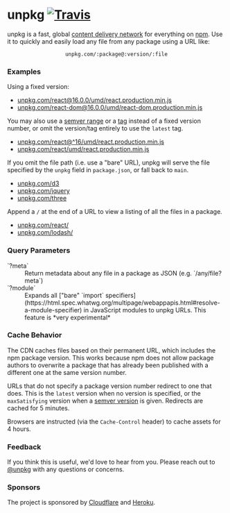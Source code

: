 # unpkg [![Travis][build-badge]][build]

[build-badge]: https://img.shields.io/travis/unpkg/unpkg/master.svg?style=flat-square
[build]: https://travis-ci.org/unpkg/unpkg

unpkg is a fast, global [content delivery network](https://en.wikipedia.org/wiki/Content_delivery_network) for everything on [npm](https://www.npmjs.com/). Use it to quickly and easily load any file from any package using a URL like:

<div style="text-align:center">
  <code>unpkg.com/:package@:version/:file</code>
</div>

### Examples

Using a fixed version:

* [unpkg.com/react@16.0.0/umd/react.production.min.js](/react@16.0.0/umd/react.production.min.js)
* [unpkg.com/react-dom@16.0.0/umd/react-dom.production.min.js](/react-dom@16.0.0/umd/react-dom.production.min.js)

You may also use a [semver range](https://docs.npmjs.com/misc/semver) or a [tag](https://docs.npmjs.com/cli/dist-tag) instead of a fixed version number, or omit the version/tag entirely to use the `latest` tag.

* [unpkg.com/react@^16/umd/react.production.min.js](/react@^16/umd/react.production.min.js)
* [unpkg.com/react/umd/react.production.min.js](/react/umd/react.production.min.js)

If you omit the file path (i.e. use a "bare" URL), unpkg will serve the file specified by the `unpkg` field in `package.json`, or fall back to `main`.

* [unpkg.com/d3](/d3)
* [unpkg.com/jquery](/jquery)
* [unpkg.com/three](/three)

Append a `/` at the end of a URL to view a listing of all the files in a package.

* [unpkg.com/react/](/react/)
* [unpkg.com/lodash/](/lodash/)

### Query Parameters

<dl>
  <dt>`?meta`</dt>
  <dd>Return metadata about any file in a package as JSON (e.g. `/any/file?meta`)</dd>

  <dt>`?module`</dt>
  <dd>Expands all ["bare" `import` specifiers](https://html.spec.whatwg.org/multipage/webappapis.html#resolve-a-module-specifier) in JavaScript modules to unpkg URLs. This feature is *very experimental*</dd>
</dl>

### Cache Behavior

The CDN caches files based on their permanent URL, which includes the npm package version. This works because npm does not allow package authors to overwrite a package that has already been published with a different one at the same version number.

URLs that do not specify a package version number redirect to one that does. This is the `latest` version when no version is specified, or the `maxSatisfying` version when a [semver version](https://github.com/npm/node-semver) is given. Redirects are cached for 5 minutes.

Browsers are instructed (via the `Cache-Control` header) to cache assets for 4 hours.

### Feedback

If you think this is useful, we'd love to hear from you. Please reach out to [@unpkg](https://twitter.com/unpkg) with any questions or concerns.

### Sponsors

The project is sponsored by [Cloudflare](https://cloudflare.com) and [Heroku](https://heroku.com).
